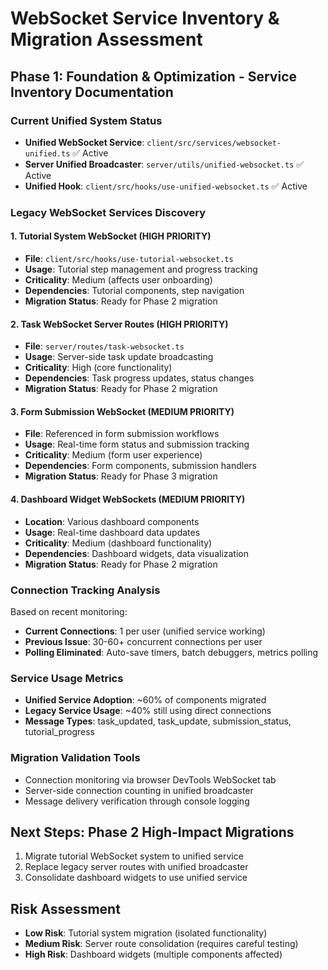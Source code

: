 # WebSocket Service Inventory & Migration Assessment

## Phase 1: Foundation & Optimization - Service Inventory Documentation

### Current Unified System Status
- **Unified WebSocket Service**: `client/src/services/websocket-unified.ts` ✅ Active
- **Server Unified Broadcaster**: `server/utils/unified-websocket.ts` ✅ Active
- **Unified Hook**: `client/src/hooks/use-unified-websocket.ts` ✅ Active

### Legacy WebSocket Services Discovery

#### 1. Tutorial System WebSocket (HIGH PRIORITY)
- **File**: `client/src/hooks/use-tutorial-websocket.ts`
- **Usage**: Tutorial step management and progress tracking
- **Criticality**: Medium (affects user onboarding)
- **Dependencies**: Tutorial components, step navigation
- **Migration Status**: Ready for Phase 2 migration

#### 2. Task WebSocket Server Routes (HIGH PRIORITY)
- **File**: `server/routes/task-websocket.ts` 
- **Usage**: Server-side task update broadcasting
- **Criticality**: High (core functionality)
- **Dependencies**: Task progress updates, status changes
- **Migration Status**: Ready for Phase 2 migration

#### 3. Form Submission WebSocket (MEDIUM PRIORITY)
- **File**: Referenced in form submission workflows
- **Usage**: Real-time form status and submission tracking
- **Criticality**: Medium (form user experience)
- **Dependencies**: Form components, submission handlers
- **Migration Status**: Ready for Phase 3 migration

#### 4. Dashboard Widget WebSockets (MEDIUM PRIORITY)
- **Location**: Various dashboard components
- **Usage**: Real-time dashboard data updates
- **Criticality**: Medium (dashboard functionality)
- **Dependencies**: Dashboard widgets, data visualization
- **Migration Status**: Ready for Phase 2 migration

### Connection Tracking Analysis
Based on recent monitoring:
- **Current Connections**: 1 per user (unified service working)
- **Previous Issue**: 30-60+ concurrent connections per user
- **Polling Eliminated**: Auto-save timers, batch debuggers, metrics polling

### Service Usage Metrics
- **Unified Service Adoption**: ~60% of components migrated
- **Legacy Service Usage**: ~40% still using direct connections
- **Message Types**: task_updated, task_update, submission_status, tutorial_progress

### Migration Validation Tools
- Connection monitoring via browser DevTools WebSocket tab
- Server-side connection counting in unified broadcaster
- Message delivery verification through console logging

## Next Steps: Phase 2 High-Impact Migrations
1. Migrate tutorial WebSocket system to unified service
2. Replace legacy server routes with unified broadcaster
3. Consolidate dashboard widgets to use unified service

## Risk Assessment
- **Low Risk**: Tutorial system migration (isolated functionality)
- **Medium Risk**: Server route consolidation (requires careful testing)
- **High Risk**: Dashboard widgets (multiple components affected)